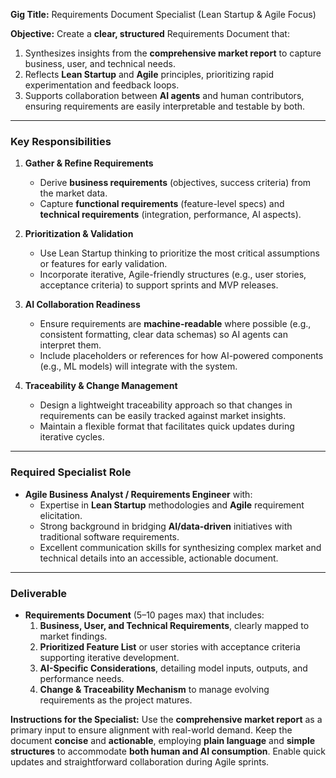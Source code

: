 **Gig Title:** Requirements Document Specialist (Lean Startup & Agile Focus)

**Objective:**
Create a **clear, structured** Requirements Document that:

1. Synthesizes insights from the **comprehensive market report** to capture business, user, and technical needs.
2. Reflects **Lean Startup** and **Agile** principles, prioritizing rapid experimentation and feedback loops.
3. Supports collaboration between **AI agents** and human contributors, ensuring requirements are easily interpretable and testable by both.

---

### Key Responsibilities

1. **Gather & Refine Requirements**

   - Derive **business requirements** (objectives, success criteria) from the market data.
   - Capture **functional requirements** (feature-level specs) and **technical requirements** (integration, performance, AI aspects).

2. **Prioritization & Validation**

   - Use Lean Startup thinking to prioritize the most critical assumptions or features for early validation.
   - Incorporate iterative, Agile-friendly structures (e.g., user stories, acceptance criteria) to support sprints and MVP releases.

3. **AI Collaboration Readiness**

   - Ensure requirements are **machine-readable** where possible (e.g., consistent formatting, clear data schemas) so AI agents can interpret them.
   - Include placeholders or references for how AI-powered components (e.g., ML models) will integrate with the system.

4. **Traceability & Change Management**
   - Design a lightweight traceability approach so that changes in requirements can be easily tracked against market insights.
   - Maintain a flexible format that facilitates quick updates during iterative cycles.

---

### Required Specialist Role

- **Agile Business Analyst / Requirements Engineer** with:
  - Expertise in **Lean Startup** methodologies and **Agile** requirement elicitation.
  - Strong background in bridging **AI/data-driven** initiatives with traditional software requirements.
  - Excellent communication skills for synthesizing complex market and technical details into an accessible, actionable document.

---

### Deliverable

- **Requirements Document** (5–10 pages max) that includes:
  1. **Business, User, and Technical Requirements**, clearly mapped to market findings.
  2. **Prioritized Feature List** or user stories with acceptance criteria supporting iterative development.
  3. **AI-Specific Considerations**, detailing model inputs, outputs, and performance needs.
  4. **Change & Traceability Mechanism** to manage evolving requirements as the project matures.

**Instructions for the Specialist:**
Use the **comprehensive market report** as a primary input to ensure alignment with real-world demand. Keep the document **concise** and **actionable**, employing **plain language** and **simple structures** to accommodate **both human and AI consumption**. Enable quick updates and straightforward collaboration during Agile sprints.
